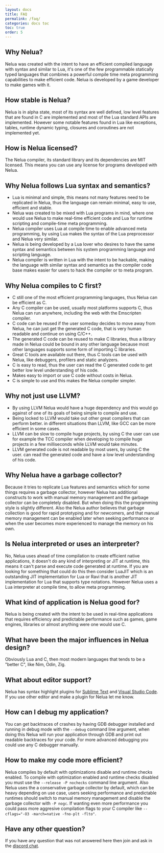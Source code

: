 ```yaml
---
layout: docs
title: FAQ
permalink: /faq/
categories: docs toc
toc: true
order: 5
---
```


## Why Nelua?

Nelua was created with the intent to have an efficient compiled language
with syntax and similar to Lua, it's one of the few programmable statically typed
languages that combines a powerful compile time meta programming capabilities to
make efficient code. Nelua is developed by a game developer to make
games with it.

## How stable is Nelua?

Nelua is in alpha state, most of its syntax are well defined,
low level features that are found in C are implemented and
most of the Lua standard APIs are implemented. However
some notable features found in Lua like exceptions, tables,
runtime dynamic typing, closures and coroutines are not implemented yet.

## How is Nelua licensed?

The Nelua compiler, its standard library and its dependencies are MIT licensed.
This means you can use any license for programs developed with Nelua.

## Why Nelua follows Lua syntax and semantics?

* Lua is minimal and simple, this means not many features need to be replicated in Nelua,
thus the language can remain minimal, easy to use, efficient and stable.
* Nelua was created to be mixed with Lua programs in mind, where one
would use Nelua to make real-time efficient code and Lua for
runtime scripting and compile-time meta programming.
* Nelua compiler uses Lua at compile time to enable advanced meta programming,
by using Lua makes the syntax of the Lua preprocessor and Nelua very similar.
* Nelua is being developed by a Lua lover who desires to have the same
syntax and semantics between his system programming language and scripting language.
* Nelua compiler is written in Lua with the intent to be hackable,
making the language  with similar syntax and semantics as the compiler code base
makes easier for users to hack the compiler or to meta program.

## Why Nelua compiles to C first?

* C still one of the most efficient programming languages, thus Nelua can be efficient as C.
* Any C compiler can be used, usually most platforms supports C, thus Nelua can run anywhere, including the web with the Emscripten compiler.
* C code can be reused if the user someday decides to move away from Nelua, he can just get the generated C code, that is very human readable and continue on using C/C++.
* The generated C code can be reused to make C libraries, thus a library made in Nelua could be bound in any other language because most other languages supports some form of importing C libraries.
* Great C tools are available out there, thus C tools can be used with Nelua,
like debuggers, profilers and static analyzers.
* C is easy to read, thus the user can read the C generated code to get better low level
understanding of his code.
* Makes easy to import or use C code without costs in Nelua.
* C is simple to use and this makes the Nelua compiler simpler.

## Why not just use LLVM?

* By using LLVM Nelua would have a huge dependency and this would go against of one of its goals of being simple to compile and use.
* Being locked to LLVM would take out other great compilers that can perform better.
in different situations than LLVM, like GCC can be more efficient in some cases.
* LLVM can be slow to compile huge projects, by using C the user can use for example the TCC compiler when developing to compile huge projects in a few milliseconds while LLVM would take minutes.
* LLVM generated code is not readable by most users, by using C the user.
can read the generated code and have a low level understanding of his code.

## Why Nelua have a garbage collector?

Because it tries to replicate Lua features and semantics which for some things requires
a garbage collector, however Nelua has additional constructs to work
with manual memory management and the garbage collector can be completely disabled.
But when doing this the programming style is slightly different. Also
the Nelua author believes that garbage collection is good for rapid prototyping
and for newcomers, and that manual memory management can be enabled later
when seeking performance or when the user becomes more experienced to manage the
memory on his own.

## Is Nelua interpreted or uses an interpreter?

No, Nelua uses ahead of time compilation to create efficient native applications,
it doesn't do any kind of interpreting or JIT at runtime, this means it
can't parse and execute code generated at runtime. If you are looking
for something that could do this then consider LuaJIT which is an outstanding
JIT implementation for Lua or Ravi that is another JIT implementation
for Lua that supports type notations. However Nelua uses a Lua
interpreter at compile time, to allow meta programming.

## What kind of application is Nelua good for?

Nelua is being created with the intent to be used in real-time applications
that requires efficiency and predictable performance such as games, game engines,
libraries or almost anything were one would use C.

## What have been the major influences in Nelua design?

Obviously Lua and C, then most modern languages that tends to be a "better C",
like Nim, Odin, Zig.

## What about editor support?

Nelua has syntax highlight plugins for [Sublime Text](https://github.com/edubart/nelua-sublime) and [Visual Studio Code](https://github.com/edubart/nelua-vscode). If you use
other editor and make a plugin for Nelua let me know.

## How can I debug my application?

You can get backtraces of crashes by having GDB debugger installed
and running in debug mode with the `--debug` command line argument,
when doing this Nelua will run your application through GDB
and print out readable backtraces for your code. For more advanced debugging
you could use any C debugger manually.

## How to make my code more efficient?

Nelua compiles by default with optimizations disable and runtime checks enabled.
To compile with optimization enabled and runtime checks disabled you must use the
`--release -P nochecks` command line argument. Also Nelua uses the a conservative
garbage collector by default, which can be heavy depending on use case,
users seeking performance and predictable runtimes should switch to
manual memory management and disable the garbage collector with `-P nogc`.
If wanting even more performance you could pass more aggresive
compilation flags to your C compiler like `--cflags="-O3 -march=native -fno-plt -flto"`.

## Have any other question?

If you have any question that was not answered here then
join and ask in the [discord chat](https://discord.gg/7aaGeG7).
